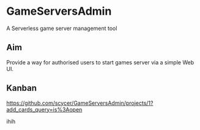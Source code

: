 # GameServersAdmin

A Serverless game server management tool

## Aim

Provide a way for authorised users to start games server via a simple Web UI.

## Kanban

https://github.com/scycer/GameServersAdmin/projects/1?add_cards_query=is%3Aopen

ihih
